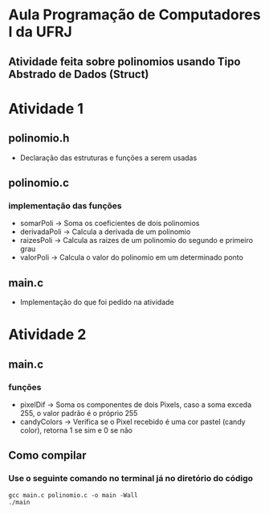 # Aula Programação de Computadores I da UFRJ

## Atividade feita sobre polinomios usando Tipo Abstrado de Dados (Struct)

# Atividade 1

## polinomio.h

- Declaração das estruturas e funções a serem usadas

## polinomio.c

### implementação das funções

- somarPoli -> Soma os coeficientes de dois polinomios
- derivadaPoli -> Calcula a derivada de um polinomio
- raizesPoli -> Calcula as raizes de um polinomio do segundo e primeiro grau
- valorPoli -> Calcula o valor do polinomio em um determinado ponto

## main.c

- Implementação do que foi pedido na atividade

# Atividade 2

## main.c

### funções

- pixelDif -> Soma os componentes de dois Pixels, caso a soma exceda 255, o valor padrão é o próprio 255
- candyColors -> Verifica se o Pixel recebido é uma cor pastel (candy color), retorna 1 se sim e 0 se não

## Como compilar
### Use o seguinte comando no terminal já no diretório do código
```console
gcc main.c polinomio.c -o main -Wall
./main
```
